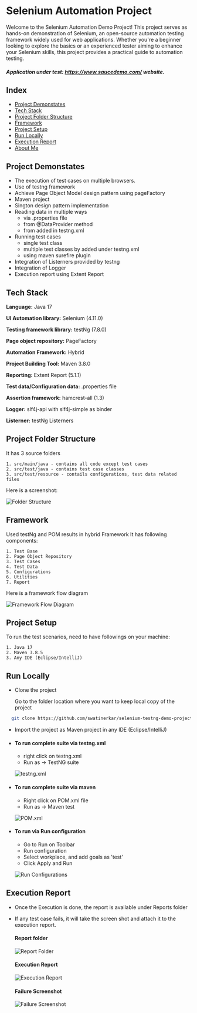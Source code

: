 
# Selenium Automation Project

Welcome to the Selenium Automation Demo Project! This project serves as hands-on demonstration of Selenium, an open-source automation testing framework widely used for web applications. Whether you're a beginner looking to explore the basics or an experienced tester aiming to enhance your Selenium skills, this project provides a practical guide to automation testing.
##### Application under test: https://www.saucedemo.com/ website.



## Index
 - [Project Demonstates](#project-demonstates)
 - [Tech Stack](#tech-stack) 
 - [Project Folder Structure](#project-folder-structure) 
 - [Framework](#framework)
 - [Project Setup](#project-setup)
 - [Run Locally](#run-locally)
 - [Execution Report](#execution-report)
 - [About Me](#about-me)


## Project Demonstates

- The execution of test cases on multiple browsers.
- Use of testng framework
- Achieve Page Object Model design pattern using pageFactory
- Maven project
- Sington design pattern implementation
- Reading data in multiple ways
    - via .properties file
    - from @DataProvider method
    - from <parameter> added in testng.xml
- Running test cases 
    - single test class
    - multiple test classes by added under testng.xml
    - using maven surefire plugin
- Integration of Listerners provided by testng
- Integration of Logger
- Execution report using Extent Report



## Tech Stack

**Language:** Java 17

**UI Automation library:** Selenium (4.11.0)

**Testing framework library:** testNg (7.8.0)

**Page object repository:** PageFactory

**Automation Framework:** Hybrid

**Project Building Tool:** Maven 3.8.0

**Reporting:** Extent Report (5.1.1)

**Test data/Configuration data:** .properties file

**Assertion framework:** hamcrest-all (1.3)

**Logger:** slf4j-api with slf4j-simple as binder

**Listerner:** testNg Listerners

## Project Folder Structure
 It has 3 source folders

    1. src/main/java - contains all code except test cases
    2. src/test/java - contains test case classes
    3. src/test/resource - contails configurations, test data related files

Here is a screenshot:

![Folder Structure](https://github.com/swatinerkar/selenium-testng-demo-project/blob/develop/images/Selenium-Project-Folder-Structure.png)
## Framework

Used testNg and POM results in hybrid Framework
It has following components:

    1. Test Base
    2. Page Object Repository
    3. Test Cases
    4. Test Data
    5. Configurations
    6. Utilities
    7. Report

Here is a framework flow diagram

![Framework Flow Diagram](https://github.com/swatinerkar/selenium-testng-demo-project/blob/develop/images/Framework-flowdiagram.png)

## Project Setup
To run the test scenarios, need to have followings on your machine:
    
    1. Java 17
    2. Maven 3.8.5
    3. Any IDE (Eclipse/IntelliJ)
## Run Locally

- Clone the project

  Go to the folder location where you want to keep local copy of the project

```bash
  git clone https://github.com/swatinerkar/selenium-testng-demo-project
```

- Import the project as Maven project in any IDE (Eclipse/IntelliJ)

- #### To run complete suite via testng.xml
  - right click on testng.xml
  - Run as -> TestNG suite

  ![testng.xml](https://github.com/swatinerkar/selenium-testng-demo-project/blob/main/images/Sample_Run_Via_testng.xml%20File.png)


- #### To run complete suite via maven
  - Right click on POM.xml file
  - Run as -> Maven test

  ![POM.xml](https://github.com/swatinerkar/selenium-testng-demo-project/blob/main/images/Sample_Run_Via_pom.xml%20file.png)

- #### To run via Run configuration
  - Go to Run on Toolbar
  - Run configuration
  - Select workplace, and add goals as 'test'
  - Click Apply and Run

  ![Run Configurations](https://github.com/swatinerkar/selenium-testng-demo-project/blob/main/images/Sample_Run_Via_Run%20Configurations.png)






## Execution Report
- Once the Execution is done, the report is available under Reports folder
- If any test case fails, it will take the screen shot and attach it to the execution report.

  #### Report folder
  
  ![Report Folder](https://github.com/swatinerkar/selenium-testng-demo-project/blob/main/images/Sample_Reports_Folder.png)

  #### Execution Report

  ![Execution Report](https://github.com/swatinerkar/selenium-testng-demo-project/blob/main/images/Sample_Failure_Execution_Report.png)

  #### Failure Screenshot

  ![Failure Screenshot](https://github.com/swatinerkar/selenium-testng-demo-project/blob/main/images/Sample_Attached_Failure_Screenshot.png)

